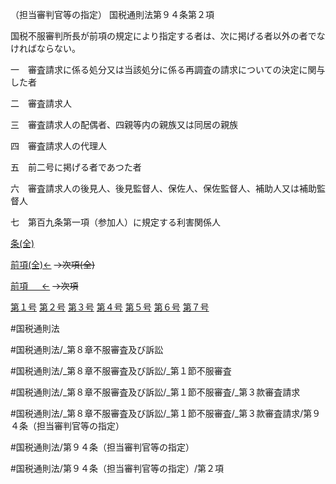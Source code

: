 （担当審判官等の指定）
国税通則法第９４条第２項

国税不服審判所長が前項の規定により指定する者は、次に掲げる者以外の者でなければならない。

一　審査請求に係る処分又は当該処分に係る再調査の請求についての決定に関与した者

二　審査請求人

三　審査請求人の配偶者、四親等内の親族又は同居の親族

四　審査請求人の代理人

五　前二号に掲げる者であつた者

六　審査請求人の後見人、後見監督人、保佐人、保佐監督人、補助人又は補助監督人

七　第百九条第一項（参加人）に規定する利害関係人

[条(全)](国税通則法＿＿＿＿＿第９４条_.md)

[前項(全)←](国税通則法＿＿＿＿＿第９４条第１項_.md)  ~~→次項(全)~~

[前項 　 ←](国税通則法＿＿＿＿＿第９４条第１項.md)  ~~→次項~~

[第１号](国税通則法＿＿＿＿＿第９４条第２項第１号.md)  [第２号](国税通則法＿＿＿＿＿第９４条第２項第２号.md)  [第３号](国税通則法＿＿＿＿＿第９４条第２項第３号.md)  [第４号](国税通則法＿＿＿＿＿第９４条第２項第４号.md)  [第５号](国税通則法＿＿＿＿＿第９４条第２項第５号.md)  [第６号](国税通則法＿＿＿＿＿第９４条第２項第６号.md)  [第７号](国税通則法＿＿＿＿＿第９４条第２項第７号.md)  

#国税通則法

#国税通則法/_第８章不服審査及び訴訟

#国税通則法/_第８章不服審査及び訴訟/_第１節不服審査

#国税通則法/_第８章不服審査及び訴訟/_第１節不服審査/_第３款審査請求

#国税通則法/_第８章不服審査及び訴訟/_第１節不服審査/_第３款審査請求/第９４条（担当審判官等の指定）

#国税通則法/第９４条（担当審判官等の指定）

#国税通則法/第９４条（担当審判官等の指定）/第２項

